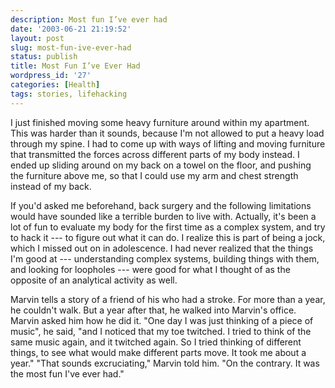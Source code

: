 ```yaml
---
description: Most fun I’ve ever had
date: '2003-06-21 21:19:52'
layout: post
slug: most-fun-ive-ever-had
status: publish
title: Most Fun I’ve Ever Had
wordpress_id: '27'
categories: [Health]
tags: stories, lifehacking
---
```


I just finished moving some heavy furniture around within my apartment.  This was harder than it sounds, because I'm not allowed to put a heavy load through my spine.  I had to come up with ways of lifting and moving furniture that transmitted the forces across different parts of my body instead.  I ended up sliding around on my back on a towel on the floor, and pushing the furniture above me, so that I could use my arm and chest strength instead of my back.

If you'd asked me beforehand, back surgery and the following limitations would have sounded like a terrible burden to live with.  Actually, it's been a lot of fun to evaluate my body for the first time as a complex system, and try to hack it --- to figure out what it can do.  I realize this is part of being a jock, which I missed out on in adolescence.  I had never realized that the things I'm good at --- understanding complex systems, building things with them, and looking for loopholes --- were good for what I thought of as the opposite of an analytical activity as well.

Marvin tells a story of a friend of his who had a stroke.  For more than a year, he couldn't walk.  But a year after that, he walked into Marvin's office.  Marvin asked him how he did it.  "One day I was just thinking of a piece of music", he said, "and I noticed that my toe twitched.  I tried to think of the same music again, and it twitched again.  So I tried thinking of different things, to see what would make different parts move.  It took me about a year."  "That sounds excruciating," Marvin told him.  "On the contrary.  It was the most fun I've ever had."
